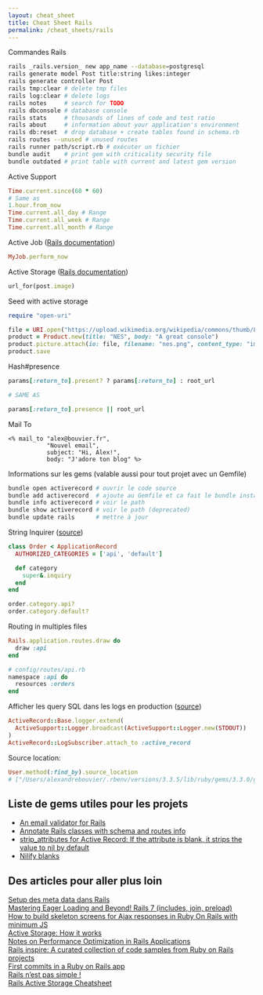 ```yaml
---
layout: cheat_sheet
title: Cheat Sheet Rails
permalink: /cheat_sheets/rails
---
```


Commandes Rails

```bash
rails _rails.version_ new app_name --database=postgresql
rails generate model Post title:string likes:integer
rails generate controller Post
rails tmp:clear # delete tmp files
rails log:clear # delete logs
rails notes     # search for TODO
rails dbconsole # database console
rails stats     # thousands of lines of code and test ratio
rails about     # information about your application's environment
rails db:reset  # drop database + create tables found in schema.rb
rails routes --unused # unused routes
rails runner path/script.rb # exécuter un fichier
bundle audit    # print gem with criticality security file
bundle outdated # print table with current and latest gem version
```

Active Support

```ruby
Time.current.since(60 * 60)
# Same as
1.hour.from_now
Time.current.all_day # Range
Time.current.all_week # Range
Time.current.all_month # Range
```

Active Job (<a href="https://guides.rubyonrails.org/active_job_basics.html" class="underlined" target="_blank">Rails documentation</a>)

```ruby
MyJob.perform_now
```

Active Storage (<a href="https://edgeguides.rubyonrails.org/active_storage_overview.html" class="underlined" target="_blank">Rails documentation</a>)

```ruby
url_for(post.image)
```


Seed with active storage

```ruby
require "open-uri"

file = URI.open("https://upload.wikimedia.org/wikipedia/commons/thumb/8/82/NES-Console-Set.jpg/1200px-NES-Console-Set.jpg")
product = Product.new(title: "NES", body: "A great console")
product.picture.attach(io: file, filename: "nes.png", content_type: "image/png")
product.save
```

Hash#presence

```ruby
params[:return_to].present? ? params[:return_to] : root_url

# SAME AS

params[:return_to].presence || root_url
```

Mail To

```erb
<% mail_to "alex@bouvier.fr",
           "Nouvel email",
           subject: "Hi, Alex!",
           body: "J'adore ton blog" %>
```

Informations sur les gems (valable aussi pour tout projet avec un Gemfile)

```bash
bundle open activerecord # ouvrir le code source
bundle add activerecord  # ajoute au Gemfile et ca fait le bundle install
bundle info activerecord # voir le path
bundle show activerecord # voir le path (deprecated)
bundle update rails      # mettre à jour
```

String Inquirer ([source](https://apidock.com/rails/ActiveSupport/StringInquirer))

```ruby
class Order < ApplicationRecord
  AUTHORIZED_CATEGORIES = ['api', 'default']

  def category
    super&.inquiry
  end
end

order.category.api?
order.category.default?
```

Routing in multiples files

```ruby
Rails.application.routes.draw do
  draw :api
end

# config/routes/api.rb
namespace :api do
  resources :orders
end
```

Afficher les query SQL dans les logs en production ([source](https://stackoverflow.com/questions/2936000/how-to-show-sql-queries-run-in-the-rails-console/73826402#73826402))

```ruby
ActiveRecord::Base.logger.extend(
  ActiveSupport::Logger.broadcast(ActiveSupport::Logger.new(STDOUT))
)
ActiveRecord::LogSubscriber.attach_to :active_record
```

Source location:

```ruby
User.method(:find_by).source_location
# ["/Users/alexandrebouvier/.rbenv/versions/3.3.5/lib/ruby/gems/3.3.0/gems/activerecord-7.1.4/lib/active_record/core.rb", 256]
```

<h2>Liste de gems utiles pour les projets</h2>

- [An email validator for Rails](https://github.com/K-and-R/email_validator)
- [Annotate Rails classes with schema and routes info](https://github.com/ctran/annotate_models)
- [strip_attributes for Active Record: If the attribute is blank, it strips the value to nil by default](https://github.com/rmm5t/strip_attributes)
- [Nilify blanks](https://github.com/rubiety/nilify_blanks)

<h2>Des articles pour aller plus loin</h2>

<a href="https://www.lewagon.com/blog/setup-meta-tags-rails" class="underlined" target="_blank">
  Setup des meta data dans Rails
</a>
<br>
<a href="https://dev.to/ahmadraza/mastering-eager-loading-and-beyond-rails-7-5eie"
   class="underlined"
   target="_blank">
  Mastering Eager Loading and Beyond! Rails 7 (includes, join, preload)
</a>
<br>
<a href="https://medium.com/@ungrandjour/how-to-build-skeleton-loaders-in-rails-with-ajax-and-very-little-js-b9177956f88b"
   class="underlined"
   target="_blank">
  How to build skeleton screens for Ajax responses in Ruby On Rails with minimum JS
</a>
<br>
<a href="https://discuss.rubyonrails.org/t/active-storage-in-production-lessons-learned-and-in-depth-look-at-how-it-works/83289"
   class="underlined"
   target="_blank">
  Active Storage: How it works
</a>
<br>
<a href="https://dev.to/haseebeqx/notes-on-performance-optimization-in-rails-applications-36cg"
   class="underlined"
   target="_blank">
  Notes on Performance Optimization in Rails Applications
</a>
<br>
<a href="https://railsinspire.com/"
   class="underlined"
   target="_blank">
  Rails inspire: A curated collection of code samples from Ruby on Rails projects
</a>
<br>
<a href="https://allaboutcoding.ghinda.com/first-commits-in-a-ruby-on-rails-app"
   class="underlined"
   target="_blank">
  First commits in a Ruby on Rails app
</a>
<br>
<a href="https://ouidou.fr/2020/11/12/rails-nest-pas-simple/"
   class="underlined"
   target="_blank">
  Rails n’est pas simple !
</a>
<br>
<a href="https://gist.github.com/DRBragg/fee79a67b5c8862b1fe0852f4e7ba428"
   class="underlined"
   target="_blank">
  Rails Active Storage Cheatsheet
</a>
